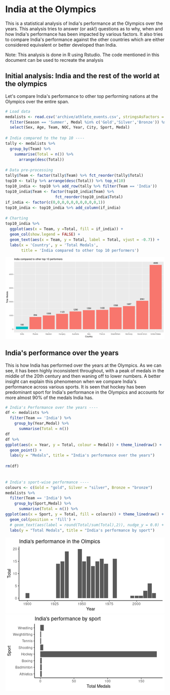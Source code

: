 # India at the Olympics

This is a statistical analysis of India's performance at the Olympics over the years. This analysis tries to answer (or ask!) questions as to why, when and how India's performance has been impacted by various factors. It also tries to compare India's performance against the other countries which are either considered equivalent or better developed than India.

Note: This analysis is done in R using Rstudio. The code mentioned in this document can be used to recreate the analysis

## Initial analysis: India and the rest of the world at the olympics

Let's compare India's performance to other top performing nations at the Olympics over the entire span.


```r
# Load data
medalists <- read.csv('archive/athlete_events.csv', stringsAsFactors = FALSE) %>% 
  filter(Season == 'Summer', Medal %in% c('Gold','Silver','Bronze')) %>% 
  select(Sex, Age, Team, NOC, Year, City, Sport, Medal)

# India compared to the top 10 ----
tally <- medalists %>%  
  group_by(Team) %>% 
    summarise(Total = n()) %>% 
      arrange(desc(Total))

# Data pre-processing
tally$Team <- factor(tally$Team) %>% fct_reorder(tally$Total)
top10 <- tally %>% arrange(desc(Total)) %>% top_n(10)
top10_india <- top10 %>% add_row(tally %>% filter(Team == 'India'))
top10_india$Team <- factor(top10_india$Team) %>% 
                      fct_reorder(top10_india$Total)
if_india <- factor(c(0,0,0,0,0,0,0,0,0,0,1))
top10_india <- top10_india %>% add_column(if_india)

# Charting
top10_india %>% 
  ggplot(aes(x = Team, y =Total, fill = if_india)) +
  geom_col(show.legend = FALSE) +
  geom_text(aes(x = Team, y = Total, label = Total, vjust = -0.7)) +
  labs(x = 'Country', y = 'Total Medals', 
       title = 'India compared to other top 10 performers')
```


![india-compared-to-world](plots/india-world-comparison.png "india-compared-to-world")

## India's performance over the years
This is how India has performed over the years at the Olympics. As we can see, it has been highly inconsistent throughout, with a peak of medals in the middle of the 20th century and then waning off to lower numbers.
A better insight can explain this phenomenon when we compare India's performance across various sports. It is seen that hockey has been predominant sport for India's performance in the Olympics and accounts for more almost 90% of the medals India has.
```r
# India's Performance over the years ----
df <- medalists %>% 
  filter(Team == 'India') %>% 
    group_by(Year,Medal) %>% 
      summarise(Total = n())
df
df %>% 
ggplot(aes(x = Year, y = Total, colour = Medal)) + theme_linedraw() + 
  geom_point() + 
  labs(y = "Medals", title = "India's performance over the years")

rm(df)


# India's sport-wise performance ----
colours <- c(Gold = "gold", Silver = "silver", Bronze = "bronze")
medalists %>% 
  filter(Team == 'India') %>% 
    group_by(Sport,Medal) %>% 
      summarise(Total = n()) %>% 
ggplot(aes(x = Sport, y = Total, fill = colours)) + theme_linedraw() + 
  geom_col(position = 'fill') + 
  # geom_text(aes(label = round(Total/sum(Total),2)), nudge_y = 0.0) +
  labs(y = "Total Medals", title = "India's performance by sport")

```
![india-over-the-years](plots/india-performance.png "india-performance")</t>![india-sportwise](plots/India-sportwise.png "india-performance")
